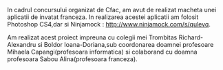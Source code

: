 In cadrul concursului organizat de Cfac, am avut de realizat macheta unei aplicatii de invatat franceza.
In realizarea acestei aplicatii am folosit Photoshop CS4,dar si Ninjamock : http://www.ninjamock.com/s/qulevq.

Am realizat acest proiect impreuna cu colegii mei Trombitas Richard-Alexandru si Boldor Ioana-Doriana,sub coordonarea doamnei profesoare Mihaela Capangi(profesoara informatica) si colaborand cu doamna profesoara Sabou Alina(profesoara franceza).
